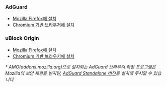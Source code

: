 ### AdGuard
 - [Mozilla Firefox에 설치](https://addons.mozilla.org/ko/firefox/addon/adguard-adblocker/)
 - [Chromium 기반 브라우저에 설치](https://chrome.google.com/webstore/detail/adguard-adblocker/bgnkhhnnamicmpeenaelnjfhikgbkllg?hl=ko)

### uBlock Origin
 - [Mozilla Firefox에 설치](https://addons.mozilla.org/ko/firefox/addon/ublock-origin/)
 - [Chromium 기반 브라우저에 설치](https://chrome.google.com/webstore/detail/ublock-origin/cjpalhdlnbpafiamejdnhcphjbkeiagm?hl=ko)

_* AMO(addons.mozilla.org)으로 설치되는 AdGuard 브라우저 확장 프로그램은 Mozilla의 보안 제한을 받지만, [AdGuard Standalone 버전](https://agrd.io/extension_firefox_beta)을 설치해 무시할 수 있습니다._